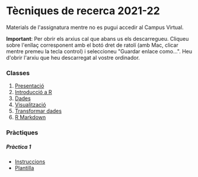 # Tècniques de recerca 2021-22

Materials de l'assignatura mentre no es pugui accedir al Campus Virtual.

**Important**: Per obrir els arxius cal que abans us els descarregueu. Cliqueu sobre l'enllaç corresponent amb el botó dret de ratolí (amb Mac, clicar mentre premeu la tecla control) i seleccioneu "Guardar enlace como...". Heu d'obrir l'arxiu que heu descarregat al vostre ordinador.


### Classes

1. [Presentació](https://github.com/gricoc/tr2122/raw/main/presentacio.html)
2. [Introducció a R](https://github.com/gricoc/tr2122/raw/main/intro-R.html)
3. [Dades](https://github.com/gricoc/tr2122/raw/main/dades.html)
4. [Visualització](https://github.com/gricoc/tr2122/raw/main/viz-intro.html)
5. [Transformar dades](https://github.com/gricoc/tr2122/raw/main/transformar.html)
6. [R Markdown](https://github.com/gricoc/tr2122/raw/main/rmarkdown.html)


### Pràctiques

##### Pràctica 1

- [Instruccions]()
- [Plantilla]()
